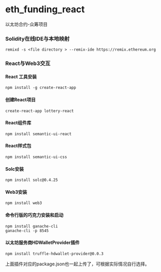 # eth_funding_react
以太坊合约-众筹项目



### Solidity在线IDE与本地映射

```shell
remixd -s <file directory > --remix-ide https://remix.ethereum.org
```

### React与Web3交互

#### React 工具安装

```shell
npm install -g create-react-app
```

#### 创建React项目

```shell
create-react-app lottery-react
```

#### React组件库

```shell
npm install semantic-ui-react
```

#### React样式包

```shell
npm install semantic-ui-css
```

#### Solc安装

```shell
npm install solc@0.4.25
```

#### Web3安装

```shell
npm install web3
```

#### 命令行版的巧克力安装和启动

```shell
npm install ganache-cli
ganache-cli -p 8545
```

#### 以太坊服务商HDWalletProvider插件

```shell
npm install truffle-hdwallet-provider@0.0.3
```

上面插件对应的package.json也一起上传了，可根据实际情况自行选择。

